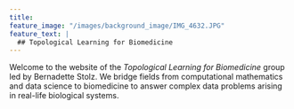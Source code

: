 ```yaml
---
title:
feature_image: "/images/background_image/IMG_4632.JPG"
feature_text: |
  ## Topological Learning for Biomedicine
---
```


Welcome to the website of the *Topological Learning for Biomedicine* group led by Bernadette Stolz. We bridge fields from computational mathematics and data science to biomedicine to answer complex data problems arising in real-life biological systems.
